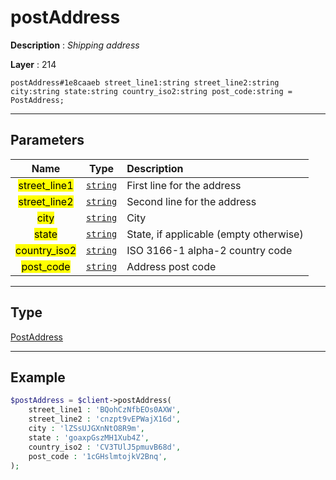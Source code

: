 # postAddress

**Description** : *Shipping address*

**Layer** : 214

```tl
postAddress#1e8caaeb street_line1:string street_line2:string city:string state:string country_iso2:string post_code:string = PostAddress;
```

---

## Parameters

| Name | Type | Description |
| :---: | :---: | :--- |
| <mark>street_line1</mark> | [`string`](type/string) | First line for the address |
| <mark>street_line2</mark> | [`string`](type/string) | Second line for the address |
| <mark>city</mark> | [`string`](type/string) | City |
| <mark>state</mark> | [`string`](type/string) | State, if applicable (empty otherwise) |
| <mark>country_iso2</mark> | [`string`](type/string) | ISO 3166-1 alpha-2 country code |
| <mark>post_code</mark> | [`string`](type/string) | Address post code |

---

## Type

[PostAddress](type/PostAddress)

---

## Example

```php
$postAddress = $client->postAddress(
	street_line1 : 'BQohCzNfbEOs0AXW',
	street_line2 : 'cnzpt9vEPWajX16d',
	city : 'lZSsUJGXnNtO8R9m',
	state : 'goaxpGszMH1Xub4Z',
	country_iso2 : 'CV3TUlJ5pmuvB68d',
	post_code : '1cGHslmtojkV2Bnq',
);
```